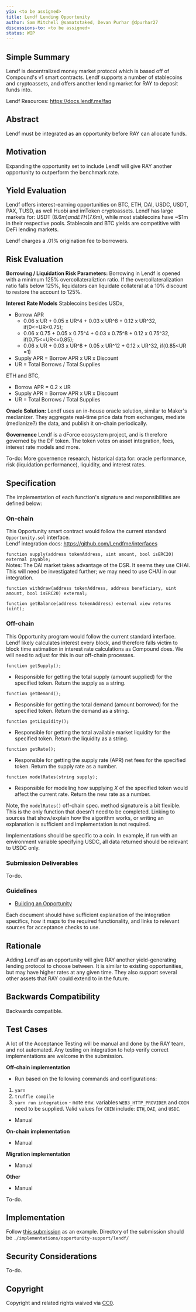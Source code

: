 ```yaml
---
yip: <to be assigned>
title: Lendf Lending Opportunity
author: Sam Mitchell @samatstaked, Devan Purhar @dpurhar27
discussions-to: <to be assigned>
status: WIP
---
```


## Simple Summary
<!--"If you can't explain it simply, you don't understand it well enough." Provide a simplified and layman-accessible explanation of the YIP.-->
Lendf is decentralized money market protocol which is based off of Compound's v1 smart contracts. Lendf supports a number of stablecoins and cryptoassets, and offers another lending market for RAY to deposit funds into. 

Lendf Resources: https://docs.lendf.me/faq

## Abstract
<!--A short (~200 word) description of the technical issue being addressed.-->
Lendf must be integrated as an opportunity before RAY can allocate funds.

## Motivation
<!--The motivation is critical for YIPs that want to change the RAY protocol. It should clearly explain why the existing protocol specification is inadequate to address the problem that the YIP solves. YIP submissions without sufficient motivation may be rejected outright.-->
Expanding the opportunity set to include Lendf will give RAY another opportunity to outperform the benchmark rate.

## Yield Evaluation
<!--The potential added value for extra yield generation. Historical data should be provided. The process used to evaluate the yield potential should be detailed here.-->
Lendf offers interest-earning opportunities on BTC, ETH, DAI, USDC, USDT, PAX, TUSD, as well Huobi and imToken cryptoassets. Lendf has large markets for: USDT ($8.6m) and ETH ($7.6m), while most stablecoins have ~$1m in their respective pools. Stablecoin and BTC yields are competitive with DeFi lending markets.

Lendf charges a .01% origination fee to borrowers.

## Risk Evaluation
<!--The potential or attached risk that should be considered for this proposal. Historical data should be provided. The process used to evaluate the risks should be detailed here.-->

**Borrowing / Liquidation Risk Parameters:**
Borrowing in Lendf is opened with a minimum 125% overcollateraliztion ratio. If the overcollateralization ratio falls below 125%, liquidators can liquidate collateral at a 10% discount to restore the account to 125%.

**Interest Rate Models**
Stablecoins besides USDx, 
  - Borrow APR
    - 0.06 x UR + 0.05 x UR^4 + 0.03 x UR^8 + 0.12 x UR^32, if(0<=UR<0.75);
    - 0.06 x 0.75 + 0.05 x 0.75^4 + 0.03 x 0.75^8 + 0.12 x 0.75^32, if(0.75<=UR<=0.85);
    - 0.06 x UR + 0.03 x UR^8 + 0.05 x UR^12 + 0.12 x UR^32, if(0.85<UR =1)
  - Supply APR = Borrow APR x UR x Discount
  - UR = Total Borrows / Total Supplies

ETH and BTC, 
  - Borrow APR = 0.2 x UR
  - Supply APR = Borrow APR x UR x Discount
  - UR = Total Borrows / Total Supplies

**Oracle Solution:**
Lendf uses an in-house oracle solution, similar to Maker's medianizer. They aggregate real-time price data from exchanges, mediate (medianize?) the data, and publish it on-chain periodically. 

**Governence**
Lendf is a dForce ecosystem project, and is therefore governed by the DF token. The token votes on asset integration, fees, interest rate models and more.

To-do: More governence research, historical data for: oracle performance, risk (liquidation performance), liquidity, and interest rates. 

## Specification

The implementation of each function's signature and responsibilities are defined below:

### On-chain
This Opportunity smart contract would follow the current standard `Opportunity.sol` interface.  
Lendf integration docs: https://github.com/Lendfme/interfaces

`function supply(address tokenAddress, uint amount, bool isERC20) external payable;`  
Notes: The DAI market takes advantage of the DSR. It seems they use CHAI. This will need be investigated further; we may need to use CHAI in our integration.

`function withdraw(address tokenAddress, address beneficiary, uint amount, bool isERC20) external;`

`function getBalance(address tokenAddress) external view returns (uint);`

### Off-chain
This Opportunity program would follow the current standard interface.  
Lendf likely calculates interest every block, and therefore falls victim to block time estimation in interest rate calculations as Compound does. We will need to adjust for this in our off-chain processes.

`function getSupply();`
- Responsible for getting the total supply (amount supplied) for the specified token. Return the supply as a string.

`function getDemand();`
- Responsible for getting the total demand (amount borrowed) for the specified token. Return the demand as a string.

`function getLiquidity();`
- Responsible for getting the total available market liquidity for the specified token. Return the liquidity as a string.

`function getRate();`
- Responsible for getting the supply rate (APR) net fees for the specified token. Return the supply rate as a number.

`function modelRates(string supply);`
- Responsible for modeling how supplying _X_ of the specified token would affect the current rate. Return the new rate as a number.

Note, the `modelRates()` off-chain spec. method signature is a bit flexible. This is the only function that doesn't need to be completed. Linking to sources that show/explain how the algorithm works, or writing an explanation is sufficient and implementation is not required.

Implementations should be specific to a coin. In example, if run with an environment variable specifying USDC, all data returned should be relevant to USDC only.

### Submission Deliverables
To-do.

### Guidelines
- [Building an Opportunity](https://staked.gitbook.io/staked/ray/contributing#building-an-opportunity)

Each document should have sufficient explanation of the integration specifics, how it maps to the required functionality, and links to relevant sources for acceptance checks to use.

## Rationale
<!--The rationale fleshes out the specification by describing what motivated the design and why particular design decisions were made. It should describe alternate designs that were considered and related work, e.g. how the feature is supported in other languages. The rationale may also provide evidence of consensus within the community, and should discuss important objections or concerns raised during discussion.-->
Adding Lendf as an opportunity will give RAY another yield-generating lending protocol to choose between. It is similar to existing opportunities, but may have higher rates at any given time. They also support several other assets that RAY could extend to in the future.

## Backwards Compatibility
<!--All YIPs that introduce backwards incompatibilities must include a section describing these incompatibilities and their severity. The YIP must explain how the author proposes to deal with these incompatibilities. YIP submissions without a sufficient backwards compatibility treatise may be rejected outright.-->
Backwards compatible.

## Test Cases
<!--Test cases for an implementation are mandatory for YIPs that are affecting consensus changes. Other YIPs can choose to include links to test cases if applicable.-->
A lot of the Acceptance Testing will be manual and done by the RAY team, and not automated. Any testing on integration to help verify correct implementations are welcome in the submission.

**Off-chain implementation**
- Run based on the following commands and configurations:
1. `yarn`
2. `truffle compile`
3. `yarn run integration` - note env. variables `WEB3_HTTP_PROVIDER` and `COIN` need to be supplied. Valid values for `COIN` include: `ETH`, `DAI`, and `USDC`.
- Manual

**On-chain implementation**
- Manual

**Migration implementation**
- Manual

**Other**
- Manual

To-do.

## Implementation
<!--The implementations must be completed before any YIP is given status "Final", but it need not be completed before the YIP is accepted. While there is merit to the approach of reaching consensus on the specification and rationale before writing code, the principle of "rough consensus and running code" is still useful when it comes to resolving many discussions of API details.-->
Follow [this submission](https://github.com/Stakedllc/YIPs/tree/master/implementations/examples/opportunity-support/compound) as an example. Directory of the submission should be `./implementations/opportunity-support/lendf/`

## Security Considerations
<!--All YIPs must contain a section that discusses the security implications/considerations relevant to the proposed change. Include information that might be important for security discussions, surfaces risks and can be used throughout the life cycle of the proposal. E.g. include security-relevant design decisions, concerns, important discussions, implementation-specific guidance and pitfalls, an outline of threats and risks and how they are being addressed. YIP submissions missing the "Security Considerations" section will be rejected. An YIP cannot proceed to status "Final" without a Security Considerations discussion deemed sufficient by the reviewers.-->
To-do.

## Copyright
Copyright and related rights waived via [CC0](https://creativecommons.org/publicdomain/zero/1.0/).
